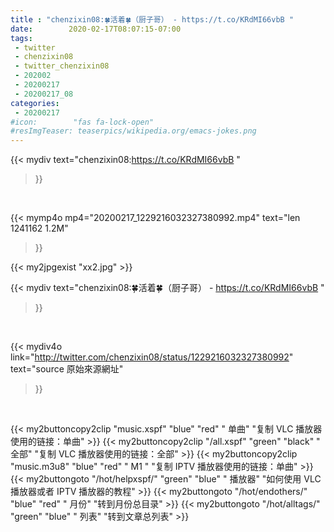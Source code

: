 ```yaml
---
title : "chenzixin08:🍀活着🍀（厨子哥） - https://t.co/KRdMI66vbB "
date:        2020-02-17T08:07:15-07:00
tags:
 - twitter
 - chenzixin08
 - twitter_chenzixin08
 - 202002
 - 20200217
 - 20200217_08
categories:
 - 20200217
#icon:        "fas fa-lock-open"
#resImgTeaser: teaserpics/wikipedia.org/emacs-jokes.png
---
```


{{< mydiv text="chenzixin08:https://t.co/KRdMI66vbB "
>}}
<br>


{{< mymp4o mp4="20200217_1229216032327380992.mp4"
text="len 1241162    1.2M"
>}}

{{< my2jpgexist "xx2.jpg" >}}<br>



{{< mydiv text="chenzixin08:🍀活着🍀（厨子哥） - https://t.co/KRdMI66vbB "
>}}
<br>

{{< mydiv4o link="http://twitter.com/chenzixin08/status/1229216032327380992"
text="source 原始來源網址"
>}}


<br>



{{< my2buttoncopy2clip "music.xspf"        "blue"   "red"    " 单曲"  "复制 VLC 播放器使用的链接：单曲" >}} {{< my2buttoncopy2clip "/all.xspf"         "green"  "black"  " 全部"  "复制 VLC 播放器使用的链接：全部" >}} {{< my2buttoncopy2clip "music.m3u8"        "blue"   "red"    " M1 "    "复制 IPTV 播放器使用的链接：单曲" >}} {{< my2buttongoto      "/hot/helpxspf/"    "green"  "blue"   " 播放器" "如何使用 VLC 播放器或者 IPTV 播放器的教程" >}} {{< my2buttongoto      "/hot/endothers/"   "blue"   "red"    " 月份"   "转到月份总目录" >}} {{< my2buttongoto      "/hot/alltags/"     "green"  "blue"   " 列表"   "转到文章总列表" >}} 
